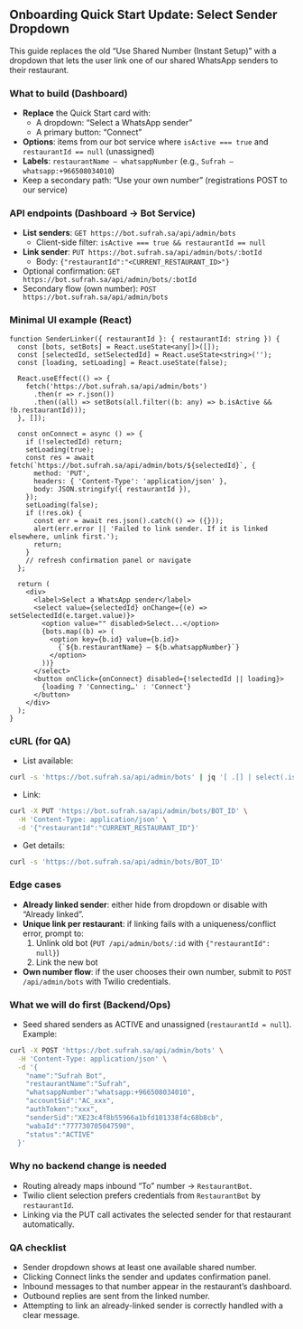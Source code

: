 ## Onboarding Quick Start Update: Select Sender Dropdown

This guide replaces the old “Use Shared Number (Instant Setup)” with a dropdown that lets the user link one of our shared WhatsApp senders to their restaurant.

### What to build (Dashboard)
- **Replace** the Quick Start card with:
  - A dropdown: “Select a WhatsApp sender”
  - A primary button: “Connect”
- **Options**: items from our bot service where `isActive === true` and `restaurantId == null` (unassigned)
- **Labels**: `restaurantName — whatsappNumber` (e.g., `Sufrah — whatsapp:+966508034010`)
- Keep a secondary path: “Use your own number” (registrations POST to our service)

### API endpoints (Dashboard → Bot Service)
- **List senders**: `GET https://bot.sufrah.sa/api/admin/bots`
  - Client-side filter: `isActive === true && restaurantId == null`
- **Link sender**: `PUT https://bot.sufrah.sa/api/admin/bots/:botId`
  - Body: `{"restaurantId":"<CURRENT_RESTAURANT_ID>"}`
- Optional confirmation: `GET https://bot.sufrah.sa/api/admin/bots/:botId`
- Secondary flow (own number): `POST https://bot.sufrah.sa/api/admin/bots`

### Minimal UI example (React)
```tsx
function SenderLinker({ restaurantId }: { restaurantId: string }) {
  const [bots, setBots] = React.useState<any[]>([]);
  const [selectedId, setSelectedId] = React.useState<string>('');
  const [loading, setLoading] = React.useState(false);

  React.useEffect(() => {
    fetch('https://bot.sufrah.sa/api/admin/bots')
      .then(r => r.json())
      .then((all) => setBots(all.filter((b: any) => b.isActive && !b.restaurantId)));
  }, []);

  const onConnect = async () => {
    if (!selectedId) return;
    setLoading(true);
    const res = await fetch(`https://bot.sufrah.sa/api/admin/bots/${selectedId}`, {
      method: 'PUT',
      headers: { 'Content-Type': 'application/json' },
      body: JSON.stringify({ restaurantId }),
    });
    setLoading(false);
    if (!res.ok) {
      const err = await res.json().catch(() => ({}));
      alert(err.error || 'Failed to link sender. If it is linked elsewhere, unlink first.');
      return;
    }
    // refresh confirmation panel or navigate
  };

  return (
    <div>
      <label>Select a WhatsApp sender</label>
      <select value={selectedId} onChange={(e) => setSelectedId(e.target.value)}>
        <option value="" disabled>Select...</option>
        {bots.map((b) => (
          <option key={b.id} value={b.id}>
            {`${b.restaurantName} — ${b.whatsappNumber}`}
          </option>
        ))}
      </select>
      <button onClick={onConnect} disabled={!selectedId || loading}>
        {loading ? 'Connecting…' : 'Connect'}
      </button>
    </div>
  );
}
```

### cURL (for QA)
- List available:
```bash
curl -s 'https://bot.sufrah.sa/api/admin/bots' | jq '[ .[] | select(.isActive == true and .restaurantId == null) ]'
```
- Link:
```bash
curl -X PUT 'https://bot.sufrah.sa/api/admin/bots/BOT_ID' \
  -H 'Content-Type: application/json' \
  -d '{"restaurantId":"CURRENT_RESTAURANT_ID"}'
```
- Get details:
```bash
curl -s 'https://bot.sufrah.sa/api/admin/bots/BOT_ID'
```

### Edge cases
- **Already linked sender**: either hide from dropdown or disable with “Already linked”.
- **Unique link per restaurant**: if linking fails with a uniqueness/conflict error, prompt to:
  1) Unlink old bot (`PUT /api/admin/bots/:id` with `{"restaurantId": null}`)
  2) Link the new bot
- **Own number flow**: if the user chooses their own number, submit to `POST /api/admin/bots` with Twilio credentials.

### What we will do first (Backend/Ops)
- Seed shared senders as ACTIVE and unassigned (`restaurantId = null`). Example:
```bash
curl -X POST 'https://bot.sufrah.sa/api/admin/bots' \
  -H 'Content-Type: application/json' \
  -d '{
    "name":"Sufrah Bot",
    "restaurantName":"Sufrah",
    "whatsappNumber":"whatsapp:+966508034010",
    "accountSid":"AC_xxx",
    "authToken":"xxx",
    "senderSid":"XE23c4f8b55966a1bfd101338f4c68b8cb",
    "wabaId":"777730705047590",
    "status":"ACTIVE"
  }'
```

### Why no backend change is needed
- Routing already maps inbound “To” number → `RestaurantBot`.
- Twilio client selection prefers credentials from `RestaurantBot` by `restaurantId`.
- Linking via the PUT call activates the selected sender for that restaurant automatically.

### QA checklist
- Sender dropdown shows at least one available shared number.
- Clicking Connect links the sender and updates confirmation panel.
- Inbound messages to that number appear in the restaurant’s dashboard.
- Outbound replies are sent from the linked number.
- Attempting to link an already-linked sender is correctly handled with a clear message.


